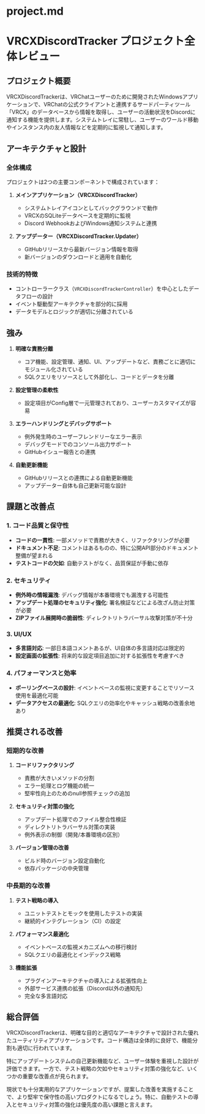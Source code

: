 # project.md

# VRCXDiscordTracker プロジェクト全体レビュー

## プロジェクト概要

VRCXDiscordTrackerは、VRChatユーザーのために開発されたWindowsアプリケーションで、VRChatの公式クライアントと連携するサードパーティツール「VRCX」のデータベースから情報を取得し、ユーザーの活動状況をDiscordに通知する機能を提供します。システムトレイに常駐し、ユーザーのワールド移動やインスタンス内の友人情報などを定期的に監視して通知します。

## アーキテクチャと設計

### 全体構成

プロジェクトは2つの主要コンポーネントで構成されています：

1. **メインアプリケーション（VRCXDiscordTracker）**
   - システムトレイアイコンとしてバックグラウンドで動作
   - VRCXのSQLiteデータベースを定期的に監視
   - Discord WebhookおよびWindows通知システムと連携

2. **アップデーター（VRCXDiscordTracker.Updater）**
   - GitHubリリースから最新バージョン情報を取得
   - 新バージョンのダウンロードと適用を自動化

### 技術的特徴

- コントローラークラス（`VRCXDiscordTrackerController`）を中心としたデータフローの設計
- イベント駆動型アーキテクチャを部分的に採用
- データモデルとロジックが適切に分離されている

## 強み

1. **明確な責務分離**
   - コア機能、設定管理、通知、UI、アップデートなど、責務ごとに適切にモジュール化されている
   - SQLクエリをリソースとして外部化し、コードとデータを分離

2. **設定管理の柔軟性**
   - 設定項目がConfig層で一元管理されており、ユーザーカスタマイズが容易

3. **エラーハンドリングとデバッグサポート**
   - 例外発生時のユーザーフレンドリーなエラー表示
   - デバッグモードでのコンソール出力サポート
   - GitHubイシュー報告との連携

4. **自動更新機能**
   - GitHubリリースとの連携による自動更新機能
   - アップデーター自体も自己更新可能な設計

## 課題と改善点

### 1. コード品質と保守性

- **コードの一貫性**: 一部メソッドで責務が大きく、リファクタリングが必要
- **ドキュメント不足**: コメントはあるものの、特に公開API部分のドキュメント整備が望まれる
- **テストコードの欠如**: 自動テストがなく、品質保証が手動に依存

### 2. セキュリティ

- **例外時の情報漏洩**: デバッグ情報が本番環境でも漏洩する可能性
- **アップデート処理のセキュリティ強化**: 署名検証などによる改ざん防止対策が必要
- **ZIPファイル展開時の脆弱性**: ディレクトリトラバーサル攻撃対策が不十分

### 3. UI/UX

- **多言語対応**: 一部日本語コメントあるが、UI自体の多言語対応は限定的
- **設定画面の拡張性**: 将来的な設定項目追加に対する拡張性を考慮すべき

### 4. パフォーマンスと効率

- **ポーリングベースの設計**: イベントベースの監視に変更することでリソース使用を最適化可能
- **データアクセスの最適化**: SQLクエリの効率化やキャッシュ戦略の改善余地あり

## 推奨される改善

### 短期的な改善

1. **コードリファクタリング**
   - 責務が大きいメソッドの分割
   - エラー処理とログ機能の統一
   - 堅牢性向上のためのnull参照チェックの追加

2. **セキュリティ対策の強化**
   - アップデート処理でのファイル整合性検証
   - ディレクトリトラバーサル対策の実装
   - 例外表示の制御（開発/本番環境の区別）

3. **バージョン管理の改善**
   - ビルド時のバージョン設定自動化
   - 依存パッケージの中央管理

### 中長期的な改善

1. **テスト戦略の導入**
   - ユニットテストとモックを使用したテストの実装
   - 継続的インテグレーション（CI）の設定

2. **パフォーマンス最適化**
   - イベントベースの監視メカニズムへの移行検討
   - SQLクエリの最適化とインデックス戦略

3. **機能拡張**
   - プラグインアーキテクチャの導入による拡張性向上
   - 外部サービス連携の拡張（Discord以外の通知先）
   - 完全な多言語対応

## 総合評価

VRCXDiscordTrackerは、明確な目的と適切なアーキテクチャで設計された優れたユーティリティアプリケーションです。コード構造は全体的に良好で、機能分割も適切に行われています。

特にアップデートシステムの自己更新機能など、ユーザー体験を重視した設計が評価できます。一方で、テスト戦略の欠如やセキュリティ対策の強化など、いくつかの重要な改善点が見られます。

現状でも十分実用的なアプリケーションですが、提案した改善を実施することで、より堅牢で保守性の高いプロダクトになるでしょう。特に、自動テストの導入とセキュリティ対策の強化は優先度の高い課題と言えます。
